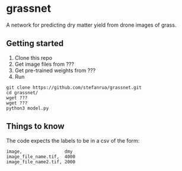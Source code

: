 # grassnet

A network for predicting dry matter yield from drone images of grass.

## Getting started

1. Clone this repo
1. Get image files from ???
1. Get pre-trained weights from ???
1. Run
<!--1. Install dependecies-->

```
git clone https://github.com/stefanrua/grassnet.git
cd grassnet/
wget ???
wget ???
python3 model.py
```
<!--pip install -r requirements.txt-->

## Things to know

The code expects the labels to be in a csv of the form:

```
image,                dmy
image_file_name.tif,  4000
image_file_name2.tif, 2000
```
